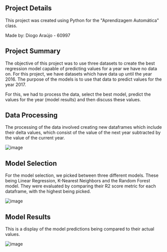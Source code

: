 ## Project Details
This project was created using Python for the "Aprendizagem Automática" class.

Made by: Diogo Araújo - 60997


## Project Summary
The objective of this project was to use three datasets to create the best regression model capable of predicting values for a year we have no data on. For this project, we have datasets which have data up until the year 2016. The purpose of the models is to use that data to predict values for the year 2017.

For this, we had to process the data, select the best model, predict the values for the year (model results) and then discuss these values. 


## Data Processing
The processing of the data involved creating new dataframes which include their delta values, which consist of the value of the next year subtracted by the value of the current year.

![image](https://github.com/DiogoAraujoHUB/PredictionModel-2017/assets/61624282/6aa195b3-791b-43c9-8811-eba56e9ea8ff)


## Model Selection
For the model selection, we picked between three different models. These being Linear Regression, K-Nearest Neighbors and the Random Forest model. They were evaluated by comparing their R2 score metric for each dataframe, with the highest being picked.

![image](https://github.com/DiogoAraujoHUB/PredictionModel-2017/assets/61624282/036f0b48-b702-4b8e-9193-a7e123ac1380)

## Model Results
This is a display of the model predictions being compared to their actual values.

![image](https://github.com/DiogoAraujoHUB/PredictionModel-2017/assets/61624282/1eb25a5b-6d27-4899-b4bb-9eebc3cbf1cc)

